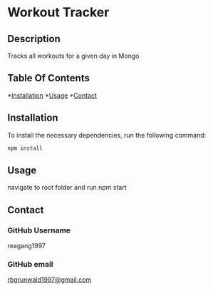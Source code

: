 # Workout Tracker

## Description
Tracks all workouts for a given day in Mongo

## Table Of Contents
*[Installation](#install)
*[Usage](#usage)
*[Contact](#contact)


## Installation
To install the necessary dependencies, run the following command:
```md
npm install
```

## Usage
navigate to root folder and run npm start

## Contact
### GitHub Username
reagang1997

### GitHub email
rbgrunwald1997@gmail.com

